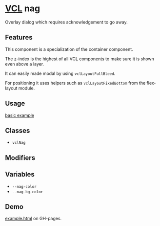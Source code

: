 # [VCL](https://github.com/vcl/doc) nag

Overlay dialog which requires acknowledgement to go away.

## Features

This component is a specialization of the container component.

The z-index is the highest of all VCL components to make sure it
is shown even above a layer.

It can easily made modal by using `vclLayoutFullBleed`.

For positioning it uses helpers such as `vclLayoutFixedBottom` from
the flex-layout module.

## Usage

[basic example](/demo/example.html)

## Classes

- `vclNag`

## Modifiers

## Variables

- `--nag-color`
- `--nag-bg-color`

## Demo

[example.html](/demo/example.html) on GH-pages.
